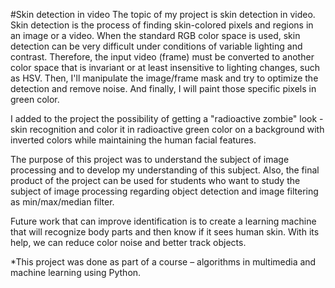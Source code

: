 #Skin detection in video
The topic of my project is skin detection in video. Skin detection is the
process of finding skin-colored pixels and regions in an image or a video.
When the standard RGB color space is used, skin detection can be very
difficult under conditions of variable lighting and contrast. Therefore,
the input video (frame) must be converted to another color space that is
invariant or at least insensitive to lighting changes, such as HSV. Then, I'll
manipulate the image/frame mask and try to optimize the detection and
remove noise. And finally, I will paint those specific pixels in green color.

I added to the project the possibility of getting a "radioactive zombie"
look - skin recognition and color it in radioactive green color on a
background with inverted colors while maintaining the human facial
features.

The purpose of this project was to understand the subject of image
processing and to develop my understanding of this subject. Also, the
final product of the project can be used for students who want to study
the subject of image processing regarding object detection and image
filtering as min/max/median filter.

Future work that can improve identification is to create a learning
machine that will recognize body parts and then know if it sees human
skin. With its help, we can reduce color noise and better track objects.

*This project was done as part of a course – algorithms in multimedia
and machine learning using Python.
